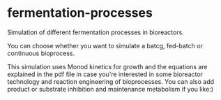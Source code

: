 # fermentation-processes
Simulation of different fermentation processes in bioreactors.

You can choose whether you want to simulate a batcg, fed-batch or continuous bioprocess.

This simulation uses Monod kinetics for growth and the equations are explained in the pdf file in case you're interested in some bioreactor technology and reaction engineering of bioprocesses. You can also add product or substrate inhibition and maintenance metabolism if you like:)
